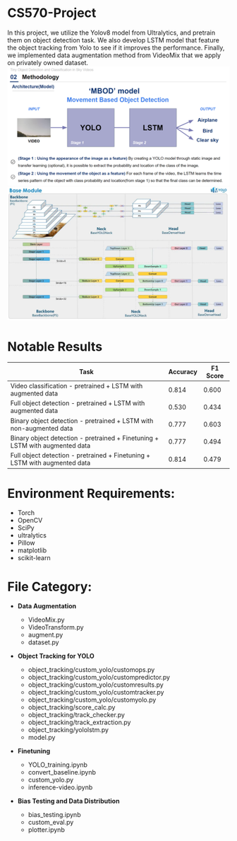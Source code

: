 # CS570-Project
In this project, we utilize the Yolov8 model from Ultralytics, and pretrain them on object detection task. We also develop LSTM model that feature the object tracking from Yolo to see if it improves the performance. Finally, we implemented data augmentation method from VideoMix that we apply on privately owned dataset.
![Overall pipeline](./model.PNG)
![The Yolo model](./yolo.PNG)

# Notable Results
| Task                                                              | Accuracy | F1 Score |
|-------------------------------------------------------------------|----------|----------|
| Video classification - pretrained + LSTM with augmented data      | 0.814    | 0.600    |
| Full object detection - pretrained + LSTM with augmented data     | 0.530    | 0.434    |
| Binary object detection - pretrained + LSTM with non-augmented data | 0.777    | 0.603    |
| Binary object detection - pretrained + Finetuning + LSTM with augmented data | 0.777    | 0.494    |
| Full object detection - pretrained + Finetuning + LSTM with augmented data  | 0.814    | 0.479    |

# Environment Requirements:
* Torch
* OpenCV
* SciPy
* ultralytics
* Pillow
* matplotlib
* scikit-learn

# File Category:
- **Data Augmentation**
  - VideoMix.py
  - VideoTransform.py
  - augment.py
  - dataset.py

- **Object Tracking for YOLO**
  - object_tracking/custom_yolo/customops.py
  - object_tracking/custom_yolo/custompredictor.py
  - object_tracking/custom_yolo/customresults.py
  - object_tracking/custom_yolo/customtracker.py
  - object_tracking/custom_yolo/customyolo.py
  - object_tracking/score_calc.py
  - object_tracking/track_checker.py
  - object_tracking/track_extraction.py
  - object_tracking/yololstm.py
  - model.py

- **Finetuning**
  - YOLO_training.ipynb
  - convert_baseline.ipynb
  - custom_yolo.py
  - inference-video.ipynb

- **Bias Testing and Data Distribution**
  - bias_testing.ipynb
  - custom_eval.py
  - plotter.ipynb
